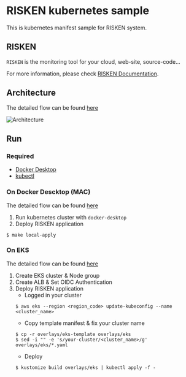 # RISKEN kubernetes sample

This is kubernetes manifest sample for RISKEN system.

## RISKEN

`RISKEN` is the monitoring tool for your cloud, web-site, source-code...

For more information, please check [RISKEN Documentation](https://docs.security-hub.jp/).

## Architecture

The detailed flow can be found [here](https://docs.security-hub.jp/admin/infra_architecture/)

![Architecture](https://user-images.githubusercontent.com/25426601/139044505-308e49ed-9fc5-4656-bd4e-59db7f65b61f.png "Architecture")

## Run

### Required

- [Docker Desktop](https://www.docker.com/products/docker-desktop)
- [kubectl](https://kubernetes.io/docs/tasks/tools/)

### On Docker Descktop (MAC)

The detailed flow can be found [here](https://docs.security-hub.jp/admin/infra_local/)

1. Run kubernetes cluster with `docker-desktop`
2. Deploy RISKEN application
```shell
$ make local-apply
```

### On EKS

The detailed flow can be found [here](https://docs.security-hub.jp/admin/infra_aws/)

1. Create EKS cluster & Node group
2. Create ALB & Set OIDC Authentication
3. Deploy RISKEN application
    - Logged in your cluster
    ```shell
    $ aws eks --region <region_code> update-kubeconfig --name <cluster_name>
    ```
    - Copy template manifest & fix your cluster name
    ```shell
    $ cp -r overlays/eks-template overlays/eks
    $ sed -i "" -e 's/your-cluster/<cluster_name>/g' overlays/eks/*.yaml
    ```
    - Deploy 
    ```shell
    $ kustomize build overlays/eks | kubectl apply -f -
    ```
